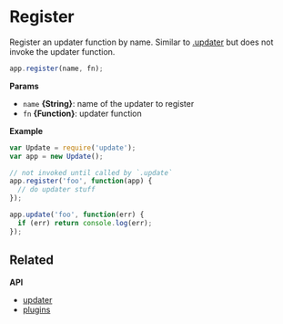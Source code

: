 # Register

Register an updater function by name. Similar to [.updater](updater.md) but does not invoke the updater function.

```js
app.register(name, fn);
```

**Params**

* `name` **{String}**: name of the updater to register
* `fn` **{Function}**: updater function

**Example**

```js
var Update = require('update');
var app = new Update();

// not invoked until called by `.update`
app.register('foo', function(app) {
  // do updater stuff
});

app.update('foo', function(err) {
  if (err) return console.log(err);
});
```

## Related

**API**

* [updater](api/updater.md)
* [plugins](api/plugins.md)
